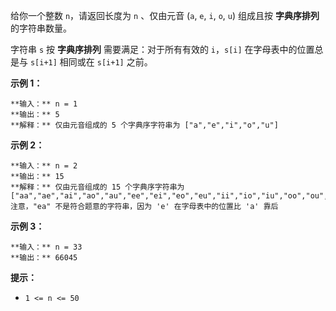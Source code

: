 给你一个整数 `n`，请返回长度为 `n` 、仅由元音 (`a`, `e`, `i`, `o`, `u`) 组成且按 **字典序排列** 的字符串数量。

字符串 `s` 按 **字典序排列** 需要满足：对于所有有效的 `i`，`s[i]` 在字母表中的位置总是与 `s[i+1]` 相同或在 `s[i+1]`
之前。

**示例 1：**

    
    
    **输入：** n = 1
    **输出：** 5
    **解释：** 仅由元音组成的 5 个字典序字符串为 ["a","e","i","o","u"]
    

**示例 2：**

    
    
    **输入：** n = 2
    **输出：** 15
    **解释：** 仅由元音组成的 15 个字典序字符串为
    ["aa","ae","ai","ao","au","ee","ei","eo","eu","ii","io","iu","oo","ou","uu"]
    注意，"ea" 不是符合题意的字符串，因为 'e' 在字母表中的位置比 'a' 靠后
    

**示例 3：**

    
    
    **输入：** n = 33
    **输出：** 66045
    

**提示：**

  * `1 <= n <= 50`


